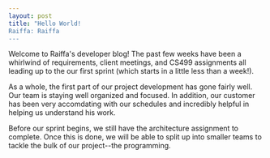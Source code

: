 ```yaml
---
layout: post
title: "Hello World!
Raiffa: Raiffa
---
```


Welcome to Raiffa's developer blog!
The past few weeks have been a whirlwind of requirements, client meetings, and CS499 assignments all leading up to
the our first sprint (which starts in a little less than a week!). 

As a whole, the first part of our project development has gone fairly well. Our team is staying well organized and focused. In addition, our customer has been very accomdating with our schedules and incredibly helpful in helping us understand his work. 

Before our sprint begins, we still have the architecture assignment to complete. Once this is done, we will be able to split up into smaller teams to tackle the bulk of our project--the programming. 
